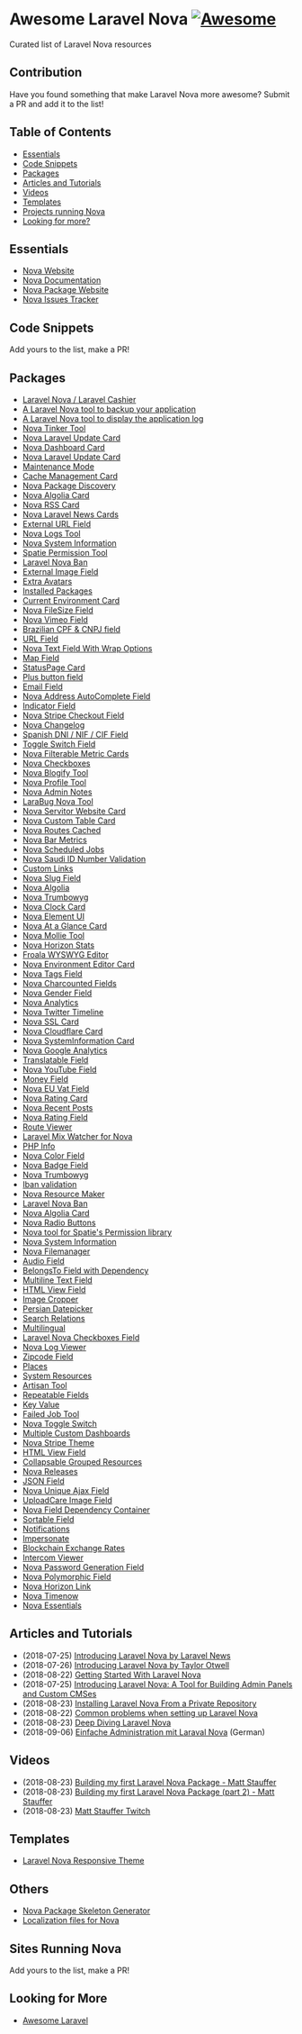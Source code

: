 # Awesome Laravel Nova [![Awesome](https://cdn.rawgit.com/sindresorhus/awesome/d7305f38d29fed78fa85652e3a63e154dd8e8829/media/badge.svg)](https://github.com/sindresorhus/awesome)

Curated list of Laravel Nova resources

## Contribution
Have you found something that make Laravel Nova more awesome? Submit a PR and add it to the list!

## Table of Contents
- [Essentials](#essentials)
- [Code Snippets](#code-snippets)
- [Packages](#packages)
- [Articles and Tutorials](#articles-and-tutorials)
- [Videos](#videos)
- [Templates](#templates)
- [Projects running Nova](#sites-running-nova)
- [Looking for more?](#looking-for-more)

## Essentials
* [Nova Website](http://nova.laravel.com)
* [Nova Documentation](http://nova.laravel.com/docs)
* [Nova Package Website](https://novapackages.com/)
* [Nova Issues Tracker](https://github.com/laravel/nova-issues)

## Code Snippets
Add yours to the list, make a PR!

## Packages
* [Laravel Nova / Laravel Cashier](https://github.com/themsaid/nova-cashier-manager)
* [A Laravel Nova tool to backup your application](https://github.com/spatie/nova-backup-tool)
* [A Laravel Nova tool to display the application log](https://github.com/spatie/nova-tail-tool)
* [Nova Tinker Tool](https://github.com/beyondcode/nova-tinker-tool)
* [Nova Laravel Update Card](https://github.com/beyondcode/nova-laravel-update-card)
* [Nova Dashboard Card](https://novapackages.com/packages/6)
* [Nova Laravel Update Card](https://github.com/beyondcode/nova-laravel-update-card)
* [Maintenance Mode](https://novapackages.com/packages/8)
* [Cache Management Card](https://novapackages.com/packages/9)
* [Nova Package Discovery](https://novapackages.com/packages/10)
* [Nova Algolia Card](https://github.com/nicolasbeauvais/nova-algolia-card)
* [Nova RSS Card](https://github.com/beyondcode/nova-rss-card)
* [Nova Laravel News Cards](https://github.com/peterbrinck/nova-laravel-news)
* [External URL Field](https://novapackages.com/packages/12)
* [Nova Logs Tool](https://novapackages.com/packages/13)
* [Nova System Information](https://novapackages.com/packages/14)
* [Spatie Permission Tool](https://novapackages.com/packages/15)
* [Laravel Nova Ban](https://novapackages.com/packages/16)
* [External Image Field](https://novapackages.com/packages/chaseconey/nova-external-image)
* [Extra Avatars](https://novapackages.com/packages/davidpiesse/nova-avatars)
* [Installed Packages](https://novapackages.com/packages/sidis405/nova-installed-packages)
* [Current Environment Card](https://novapackages.com/packages/radermacher/nova-current-environment-card)
* [Nova FileSize Field](https://novapackages.com/packages/itiden/nova-file-size-field)
* [Nova Vimeo Field](https://novapackages.com/packages/tanjemark/nova-vimeo-field)
* [Brazilian CPF & CNPJ field](https://novapackages.com/packages/r64/nova-cpf-cnpj-field)
* [URL Field](https://novapackages.com/packages/inspheric/nova-url-field)
* [Nova Text Field With Wrap Options](https://novapackages.com/packages/treestoneit/text-wrap)
* [Map Field](https://novapackages.com/packages/davidpiesse/nova-map)
* [StatusPage Card](https://novapackages.com/packages/davidpiesse/nova-statuspage)
* [Plus button field](https://novapackages.com/packages/jorgv/nova-plus-button)
* [Email Field](https://novapackages.com/packages/inspheric/nova-email-field)
* [Nova Address AutoComplete Field](https://novapackages.com/packages/naif/address_autocomplete)
* [Indicator Field](https://novapackages.com/packages/inspheric/nova-indicator-field)
* [Nova Stripe Checkout Field](https://novapackages.com/packages/depsimon/nova-stripe-checkout-field)
* [Nova Changelog](https://novapackages.com/packages/orlyapps/nova-changelog)
* [Spanish DNI / NIF / CIF Field](https://novapackages.com/packages/r64/nova-dni-field)
* [Toggle Switch Field](https://novapackages.com/packages/davidpiesse/nova-toggle)
* [Nova Filterable Metric Cards](https://novapackages.com/packages/beyondcode/nova-filterable-cards)
* [Nova Checkboxes](https://novapackages.com/packages/fourstacks/nova-checkboxes)
* [Nova Blogify Tool](https://novapackages.com/packages/mattmangoni/nova-blogify-tool)
* [Nova Profile Tool](https://novapackages.com/packages/runlinenl/nova-profile-tool)
* [Nova Admin Notes](https://novapackages.com/packages/itainathaniel/nova-admin-notes)
* [LaraBug Nova Tool](https://novapackages.com/packages/larabug/nova-larabug-tool)
* [Nova Servitor Website Card](https://novapackages.com/packages/servitorhq/nova-servitor-monitor-card)
* [Nova Custom Table Card](https://novapackages.com/packages/m-a-k-o/nova-custom-table-card)
* [Nova Routes Cached](https://novapackages.com/packages/wilburpowery/routes-cached)
* [Nova Bar Metrics](https://novapackages.com/packages/insenseanalytics/nova-bar-metrics)
* [Nova Scheduled Jobs](https://novapackages.com/packages/llaski/nova-scheduled-jobs)
* [Nova Saudi ID Number Validation](https://novapackages.com/packages/naif/saudi_id_number)
* [Custom Links](https://novapackages.com/packages/vmitchell85/nova-links)
* [Nova Slug Field](https://novapackages.com/packages/benjaminhirsch/nova-slug-field)
* [Nova Algolia](https://novapackages.com/packages/nathanheffley/nova-algolia)
* [Nova Trumbowyg](https://novapackages.com/packages/alfonsobries/nova-trumbowyg)
* [Nova Clock Card](https://novapackages.com/packages/chris-ware/nova-clock-card)
* [Nova Element UI](https://novapackages.com/packages/nightkit/nova-element-ui)
* [Nova At a Glance Card](https://novapackages.com/packages/nickfairchild/nova-at-a-glance-card)
* [Nova Mollie Tool](https://novapackages.com/packages/taronyuu/nova-mollie-tool)
* [Nova Horizon Stats](https://novapackages.com/packages/kreitje/nova-horizon-stats)
* [Froala WYSWYG Editor](https://novapackages.com/packages/alfonsobries/nova-froala-editor)
* [Nova Environment Editor Card](https://novapackages.com/packages/marianvlad/nova-env-card)
* [Nova Tags Field](https://novapackages.com/packages/spatie/nova-tags-field)
* [Nova Charcounted Fields](https://novapackages.com/packages/elevate-digital/nova-charcounted-fields)
* [Nova Gender Field](https://novapackages.com/packages/laravel-nova-fields/gender)
* [Nova Analytics](https://novapackages.com/packages/bjorndcode/nova-analytics)
* [Nova Twitter Timeline](https://novapackages.com/packages/naif/nova-twitter-timeline)
* [Nova SSL Card](https://novapackages.com/packages/marianvlad/nova-ssl-card)
* [Nova Cloudflare Card](https://novapackages.com/packages/zOxta/nova-cloudflare-card)
* [Nova SystemInformation Card](https://novapackages.com/packages/nova-cards/system-information-card)
* [Nova Google Analytics](https://novapackages.com/packages/tightenco/nova-google-analytics)
* [Translatable Field](https://novapackages.com/packages/mrmonat/nova-translatable)
* [Nova YouTube Field](https://novapackages.com/packages/nova-fields/youtube)
* [Money Field](https://novapackages.com/packages/vyuldashev/nova-money-field)
* [Nova EU Vat Field](https://novapackages.com/packages/napp/nova-vat-validation)
* [Nova Rating Card](https://novapackages.com/packages/nova-cards/rating-card)
* [Nova Recent Posts](https://novapackages.com/packages/mattmangoni/nova-recent-posts)
* [Nova Rating Field](https://novapackages.com/packages/nova-fields/rating)
* [Route Viewer](https://novapackages.com/packages/sbine/route-viewer)
* [Laravel Mix Watcher for Nova](https://novapackages.com/packages/owenmelbz/nova-watcher)
* [PHP Info](https://novapackages.com/packages/davidpiesse/nova-phpinfo)
* [Nova Color Field](https://novapackages.com/packages/timothyasp/nova-color-field)
* [Nova Badge Field](https://novapackages.com/packages/timothyasp/nova-badge-field)
* [Nova Trumbowyg](https://novapackages.com/packages/johnathan/nova-trumbowyg)
* [Iban validation](https://novapackages.com/packages/wotta/iban-validation)
* [Nova Resource Maker](https://novapackages.com/packages/inani/nova-resource-maker)
* [Laravel Nova Ban](https://novapackages.com/packages/cybercog/laravel-nova-ban)
* [Nova Algolia Card](https://novapackages.com/packages/nicolasbeauvais/nova-algolia-card)
* [Nova Radio Buttons](https://novapackages.com/packages/owenmelbz/nova-radio-field)
* [Nova tool for Spatie's Permission library](https://novapackages.com/packages/vyuldashev/nova-permission)
* [Nova System Information](https://novapackages.com/packages/coreproc/nova-system-info-card)
* [Nova Filemanager](https://novapackages.com/packages/infinety-es/nova-filemanager)
* [Audio Field](https://novapackages.com/packages/davidpiesse/nova-audio)
* [BelongsTo Field with Dependency](https://novapackages.com/packages/orlyapps/nova-belongsto-depend)
* [Multiline Text Field](https://novapackages.com/packages/orlyapps/nova-multiline-text)
* [HTML View Field](https://novapackages.com/packages/treestoneit/html)
* [Image Cropper](https://novapackages.com/packages/r64/nova-image-cropper)
* [Persian Datepicker](https://novapackages.com/packages/aloko/nova-persian-datepicker)
* [Search Relations](https://novapackages.com/packages/titasgailius/search-relations)
* [Multilingual](https://novapackages.com/packages/digitalcloud/multilingual-nova)
* [Laravel Nova Checkboxes Field](https://novapackages.com/packages/silvanite/novafieldcheckboxes)
* [Nova Log Viewer](https://novapackages.com/packages/php-junior/nova-logs)
* [Zipcode Field](https://novapackages.com/packages/digitalcloud/zipcode-nova)
* [Places](https://novapackages.com/packages/hnassr/nova-places)
* [System Resources](https://novapackages.com/packages/gijsg/system-resources)
* [Artisan Tool](https://novapackages.com/packages/pragmarx/artisan-tool)
* [Repeatable Fields](https://novapackages.com/packages/fourstacks/nova-repeatable-fields)
* [Key Value](https://novapackages.com/packages/hnassr/nova-key-value)
* [Failed Job Tool](https://novapackages.com/packages/kregel/nova-failed-jobs-tool)
* [Nova Toggle Switch](https://novapackages.com/packages/naif/toggle)
* [Multiple Custom Dashboards](https://novapackages.com/packages/alexbowers/nova-multiple-dashboard)
* [Nova Stripe Theme](https://novapackages.com/packages/jameslkingsley/nova-stripe-theme)
* [HTML View Field](https://novapackages.com/packages/treestoneit/html)
* [Collapsable Grouped Resources](https://novapackages.com/packages/alexbowers/nova-categorise-resources)
* [Nova Releases](https://novapackages.com/packages/tightenco/nova-releases)
* [JSON Field](https://novapackages.com/packages/64robots/nova-json)
* [Nova Unique Ajax Field](https://novapackages.com/packages/epartment/nova-unique-ajax-field)
* [UploadCare Image Field](https://novapackages.com/packages/Adnan%20Chowdhury/uploadcare-image)
* [Nova Field Dependency Container](https://novapackages.com/packages/epartment/nova-dependency-container)
* [Sortable Field](https://novapackages.com/packages/naxon/nova-field-sortable)
* [Notifications](https://novapackages.com/packages/christophrumpel/nova-notifications)
* [Impersonate](https://novapackages.com/packages/kabbouchi/nova-impersonate)
* [Blockchain Exchange Rates](https://novapackages.com/packages/kristories/nova-blockchain-exchange-rates)
* [Intercom Viewer](https://novapackages.com/packages/itainathaniel/nova-intercom-viewer)
* [Nova Password Generation Field](https://novapackages.com/packages/naif/generate-password)
* [Nova Polymorphic Field](https://novapackages.com/packages/michielkempen/nova-polymorphic-field)
* [Nova Horizon Link](https://novapackages.com/packages/alexpgates/horizon-link)
* [Nova Timenow](https://novapackages.com/packages/richardkeep/nova-timenow)
* [Nova Essentials](https://novapackages.com/packages/jameslkingsley/nova-essentials)

## Articles and Tutorials
* (2018-07-25) [Introducing Laravel Nova by Laravel News](https://laravel-news.com/laravel-nova)
* (2018-07-26) [Introducing Laravel Nova by Taylor Otwell](https://medium.com/@taylorotwell/introducing-laravel-nova-7df0c9f67273)
* (2018-08-22) [Getting Started With Laravel Nova](https://nick-basile.com/blog/post/getting-started-with-laravel-nova)
* (2018-07-25) [Introducing Laravel Nova: A Tool for Building Admin Panels and Custom CMSes](https://mattstauffer.com/blog/introducing-laravel-nova-a-tool-for-building-admin-panels-and-custom-cmses/)
* (2018-08-23) [Installing Laravel Nova From a Private Repository](https://medium.com/@jimwright_93568/installing-laravel-nova-from-a-private-repository-11ed5e929d32)
* (2018-08-22) [Common problems when setting up Laravel Nova](https://medium.com/@franz_40702/common-problems-when-setting-up-laravel-nova-fcd651731cc8)
* (2018-08-23) [Deep Diving Laravel Nova](https://medium.com/@nickjbasile/deep-diving-laravel-nova-6eb413a081ee)
* (2018-09-06) [Einfache Administration mit Laraval Nova](https://orlyapps.de/blog/web/einfache-administration-mit-laravel-nova) (German)
## Videos
* (2018-08-23) [Building my first Laravel Nova Package - Matt Stauffer](https://www.youtube.com/watch?v=rgbdlVleH0M) 
* (2018-08-23) [Building my first Laravel Nova Package (part 2) - Matt Stauffer](https://www.youtube.com/watch?v=-Rmm2m_0f_Y) 
* (2018-08-23) [Matt Stauffer Twitch](https://www.twitch.tv/mattstauffer/videos/all)

## Templates
* [Laravel Nova Responsive Theme](https://github.com/gregoriohc/laravel-nova-theme-responsive)

## Others
* [Nova Package Skeleton Generator](https://github.com/spatie/skeleton-nova-tool)
* [Localization files for Nova](https://github.com/franzdumfart/laravel-nova-localizations)

## Sites Running Nova
Add yours to the list, make a PR!

## Looking for More
* [Awesome Laravel](https://github.com/chiraggude/awesome-laravel)
